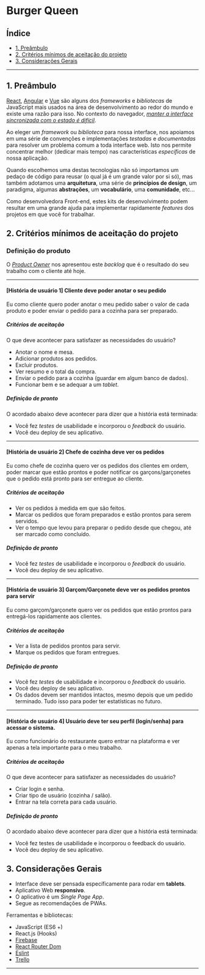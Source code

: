 # Burger Queen

## Índice

* [1. Preâmbulo](#1-preâmbulo)
* [2. Critérios mínimos de aceitação do projeto](#2-critérios-mínimos-de-aceitação-do-projeto)
* [3. Considerações Gerais](#3-Considerações-Gerais)

***

## 1. Preâmbulo

[React](https://reactjs.org/), [Angular](https://angular.io/) e
[Vue](https://vuejs.org/) são alguns dos _frameworks_ e _bibliotecas_ de
JavaScript mais usados na área de desenvolvimento ao redor do mundo e existe uma
razão para isso. No contexto do navegador, [_manter a interface sincronizada com
o estado é difícil_](https://medium.com/dailyjs/the-deepest-reason-why-modern-javascript-frameworks-exist-933b86ebc445).

Ao eleger um _framework_ ou _biblioteca_ para nossa interface, nos apoiamos em
uma série de convenções e implementações _testadas_ e _documentadas_ para
resolver um problema comum a toda interface web. Isto nos permite concentrar
melhor (dedicar mais tempo) nas características _específicas_ de nossa
aplicação.

Quando escolhemos uma destas tecnologias não só importamos um pedaço de código
para reusar (o qual já é um grande valor por si só), mas também adotamos uma
**arquitetura**, uma série de **princípios de design**, um paradigma, algumas
**abstrações**, um **vocabulário**, uma **comunidade**, etc...

Como desenvolvedora Front-end, estes kits de desenvolvimento podem resultar em
uma grande ajuda para implementar rapidamente _features_ dos projetos em que
você for trabalhar.

## 2. Critérios mínimos de aceitação do projeto

### Definição do produto

O [_Product Owner_](https://www.youtube.com/watch?v=7lhnYbmovb4) nos apresentou
este _backlog_ que é o resultado do seu trabalho com o cliente até hoje.

***

#### [História de usuário 1] Cliente deve poder anotar o seu pedido

Eu como cliente quero poder anotar o meu pedido saber o valor de cada 
produto e poder enviar o pedido para a cozinha para ser preparado.

##### Critérios de aceitação

O que deve acontecer para satisfazer as necessidades do usuário?

* Anotar o nome e mesa.
* Adicionar produtos aos pedidos.
* Excluir produtos.
* Ver resumo e o total da compra.
* Enviar o pedido para a cozinha (guardar em algum banco de dados).
* Funcionar bem e se adequar a um _tablet_.

##### Definição de pronto

O acordado abaixo deve acontecer para dizer que a história está terminada:

* Você fez _testes_ de usabilidade e incorporou o _feedback_ do usuário.
* Você deu deploy de seu aplicativo.

***

#### [História de usuário 2] Chefe de cozinha deve ver os pedidos

Eu como chefe de cozinha quero ver os pedidos dos clientes em ordem, poder marcar que estão prontos e poder notificar os garçons/garçonetes que o pedido está pronto para ser entregue ao cliente.

##### Critérios de aceitação

* Ver os pedidos à medida em que são feitos.
* Marcar os pedidos que foram preparados e estão prontos para serem servidos.
* Ver o tempo que levou para preparar o pedido desde que chegou, até ser marcado como concluído.

##### Definição de pronto

* Você fez _testes_ de usabilidade e incorporou o _feedback_ do usuário.
* Você deu deploy de seu aplicativo.

***

#### [História de usuário 3] Garçom/Garçonete deve ver os pedidos prontos para servir

Eu como garçom/garçonete quero ver os pedidos que estão prontos para entregá-los rapidamente aos clientes.

##### Critérios de aceitação

* Ver a lista de pedidos prontos para servir.
* Marque os pedidos que foram entregues.

##### Definição de pronto

* Você fez _testes_ de usabilidade e incorporou o _feedback_ do usuário.
* Você deu deploy de seu aplicativo.
* Os dados devem ser mantidos intactos, mesmo depois que um pedido terminado. Tudo isso para poder ter estatísticas no futuro.

***

#### [História de usuário 4] Usuário deve ter seu perfil (login/senha) para acessar o sistema.

Eu como funcionário do restaurante quero entrar na plataforma e ver apenas a tela importante para o meu trabalho.

##### Critérios de aceitação

O que deve acontecer para satisfazer as necessidades do usuário?

* Criar login e senha.
* Criar tipo de usuário (cozinha / salão).
* Entrar na tela correta para cada usuário.

##### Definição de pronto

O acordado abaixo deve acontecer para dizer que a história está terminada:

* Você fez testes de usabilidade e incorporou o feedback do usuário.
* Você deu deploy de seu aplicativo.

## 3. Considerações Gerais

* Interface deve ser pensada específicamente para rodar em **tablets**.
* Aplicativo Web **responsivo**.
* O aplicativo é um _Single Page App_.
* Segue as recomendações de PWAs.

Ferramentas e bibliotecas: 
 * JavaScript (ES6 +)
 * React.js (Hooks)
 * [Firebase](https://firebase.google.com/docs?hl=pt-br)
 * [React Router Dom](https://reacttraining.com/react-router/web/guides/quick-start)
 * [Eslint](https://www.npmjs.com/package/eslint-plugin-react)
 * [Trello](https://trello.com)
 
***

